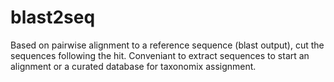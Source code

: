 # blast2seq
Based on pairwise alignment to a reference sequence (blast output), cut the sequences following the hit.
Conveniant to extract sequences to start an alignment or a curated database for taxonomix assignment.
